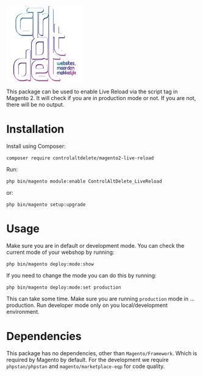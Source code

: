 [![Control Alt Delete.nl](images/ControlAltDelete-Github.png)](https://www.controlaltdelete.nl)

This package can be used to enable Live Reload via the script tag in Magento 2. It will check if you are in production mode or not. If you are not, there will be no output.

# Installation

Install using Composer:
````
composer require controlaltdelete/magento2-live-reload
````
Run:
````
php bin/magento module:enable ControlAltDelete_LiveReload
````
or:
````
php bin/magento setup:upgrade
````

# Usage
Make sure you are in default or development mode. You can check the current mode of your webshop by running:
````
php bin/magento deploy:mode:show
````

If you need to change the mode you can do this by running:
````
php bin/magento deploy:mode:set production
````

This can take some time. Make sure you are running `production` mode in ... production. Run developer mode only on you local/development environment.

# Dependencies
This package has no dependencies, other than `Magento/Framework`. Which is required by Magento by default. For the development we require `phpstan/phpstan` and `magento/marketplace-eqp` for code quality.
